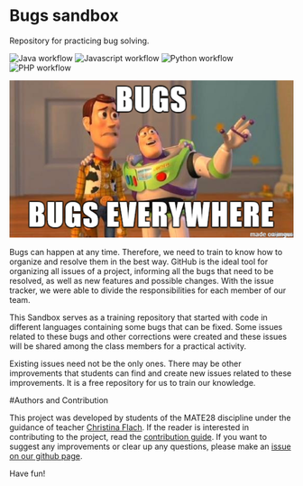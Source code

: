 # Bugs sandbox

Repository for practicing bug solving.

![Java workflow](https://github.com/mate28-ic-ufba/bugs-sandbox/actions/workflows/java.yml/badge.svg)
![Javascript workflow](https://github.com/mate28-ic-ufba/bugs-sandbox/actions/workflows/node.js.yml/badge.svg)
![Python workflow](https://github.com/mate28-ic-ufba/bugs-sandbox/actions/workflows/python.yml/badge.svg)
![PHP workflow](https://github.com/mate28-ic-ufba/bugs-sandbox/actions/workflows/php.yml/badge.svg)

<p align="center">
  <img src="./assets/bugs.png" alt="image">
</p>

Bugs can happen at any time. Therefore, we need to train to know how to organize and resolve them in the best way. GitHub is the ideal tool for organizing all issues of a project, informing all the bugs that need to be resolved, as well as new features and possible changes. With the issue tracker, we were able to divide the responsibilities for each member of our team.

This Sandbox serves as a training repository that started with code in different languages ​​containing some bugs that can be fixed. Some issues related to these bugs and other corrections were created and these issues will be shared among the class members for a practical activity.

Existing issues need not be the only ones. There may be other improvements that students can find and create new issues related to these improvements. It is a free repository for us to train our knowledge.

#Authors and Contribution

This project was developed by students of the MATE28 discipline under the guidance of teacher [Christina Flach](https://github.com/christinaflachufba). If the reader is interested in contributing to the project, read the [contribution guide](https://github.com/mate28-ic-ufba/bugs-sandbox/blob/main/CONTRIBUTE.en.md). If you want to suggest any improvements or clear up any questions, please make an [issue on our github page](https://github.com/mate28-ic-ufba/bugs-sandbox/issues).

Have fun!
